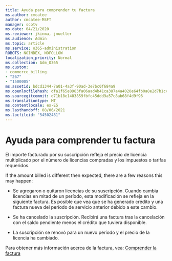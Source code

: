 ```yaml
---
title: Ayuda para comprender tu factura
ms.author: cmcatee
author: cmcatee-MSFT
manager: scotv
ms.date: 04/21/2020
ms.reviewer: jkinma, jmueller
ms.audience: Admin
ms.topic: article
ms.service: o365-administration
ROBOTS: NOINDEX, NOFOLLOW
localization_priority: Normal
ms.collection: Adm_O365
ms.custom:
- commerce_billing
- "267"
- "1500005"
ms.assetid: bdcd1344-7a01-4a3f-90ad-3e7bc0f684a9
ms.openlocfilehash: dfa1f65e8983fa06aad4b41ca387a4a4020e64fb0a8e2d7b1cce54e1ba4d07e8
ms.sourcegitcommit: d71b18e1403859fbfc45ddd9a57c8ab68f4d9f96
ms.translationtype: MT
ms.contentlocale: es-ES
ms.lasthandoff: 08/06/2021
ms.locfileid: "54502481"
---
```

# <a name="help-understanding-your-bill"></a>Ayuda para comprender tu factura

El importe facturado por su suscripción refleja el precio de licencia multiplicado por el número de licencias compradas y los impuestos o tarifas requeridos.
  
If the amount billed is different then expected, there are a few reasons this may happen:
  
- Se agregaron o quitaron licencias de su suscripción. Cuando cambia licencias en mitad de un período, esta modificación se refleja en la siguiente factura. Es posible que vea que se ha generado crédito y una factura nueva del período de servicio anterior debido a este cambio.

- Se ha cancelado la suscripción. Recibirá una factura tras la cancelación con el saldo pendiente menos el crédito que tuviera disponible.

- La suscripción se renovó para un nuevo período y el precio de la licencia ha cambiado.

Para obtener más información acerca de la factura, vea: [Comprender la factura](/microsoft-365/commerce/billing-and-payments/understand-your-invoice2)